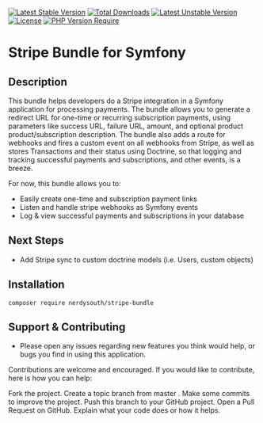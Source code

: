 [![Latest Stable Version](http://poser.pugx.org/nerdysouth/stripe-bundle/v)](https://packagist.org/packages/nerdysouth/stripe-bundle) [![Total Downloads](http://poser.pugx.org/nerdysouth/stripe-bundle/downloads)](https://packagist.org/packages/nerdysouth/stripe-bundle) [![Latest Unstable Version](http://poser.pugx.org/nerdysouth/stripe-bundle/v/unstable)](https://packagist.org/packages/nerdysouth/stripe-bundle) [![License](http://poser.pugx.org/nerdysouth/stripe-bundle/license)](https://packagist.org/packages/nerdysouth/stripe-bundle) [![PHP Version Require](http://poser.pugx.org/nerdysouth/stripe-bundle/require/php)](https://packagist.org/packages/nerdysouth/stripe-bundle)

# Stripe Bundle for Symfony

## Description

This bundle helps developers do a Stripe integration in a Symfony application for processing payments. The bundle allows you to generate a redirect URL for one-time or recurring subscription payments, using parameters like success URL, failure URL, amount, and optional product product/subscription description. The bundle also adds a route for webhooks and fires a custom event on all webhooks from Stripe, as well as stores Transactions and their status using Doctrine, so that logging and tracking successful payments and subscriptions, and other events, is a breeze.

For now, this bundle allows you to:

- Easily create one-time and subscription payment links
- Listen and handle stripe webhooks as Symfony events
- Log & view successful payments and subscriptions in your database

## Next Steps

- Add Stripe sync to custom doctrine models (i.e. Users, custom objects)

## Installation

`composer require nerdysouth/stripe-bundle`

## Support & Contributing

- Please open any issues regarding new features you think would help, or bugs you find in using this application.

Contributions are welcome and encouraged. If you would like to contribute, here is how you can help:

Fork the project.
Create a topic branch from master .
Make some commits to improve the project.
Push this branch to your GitHub project.
Open a Pull Request on GitHub.
Explain what your code does or how it helps.
